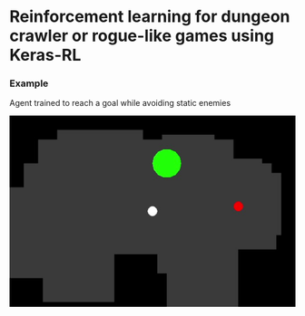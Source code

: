 # Reinforcement learning for dungeon crawler or rogue-like games using Keras-RL

### Example
Agent trained to reach a goal while avoiding static enemies

[![Alternate Text](example/test_frame.jpg)](example/test.mp4 "Link Title")
